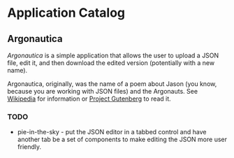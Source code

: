 # Application Catalog

## Argonautica

*Argonautica* is a simple application that allows the user to upload a JSON file, edit it, and then download the edited version (potentially with a new name).

Argonautica, originally, was the name of a poem about Jason (you know, because you are working with JSON files) and the Argonauts. See [Wikipedia](https://en.wikipedia.org/wiki/Argonautica) for information or [Project Gutenberg](https://gutenberg.org/files/830/830-h/830-h.htm) to read it.

### TODO

* pie-in-the-sky - put the JSON editor in a tabbed control and have another tab be a set of components to make editing the JSON more user friendly.
